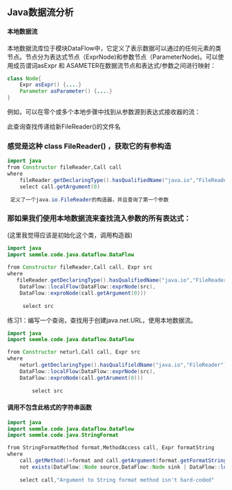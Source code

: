 ## Java数据流分析

#### 本地数据流

本地数据流库位于模块DataFlow中，它定义了表示数据可以通过的任何元素的类节点。节点分为表达式节点（ExprNode)和参数节点（ParameterNode)。可以使用成员谓词asExpr 和 ASAMETER在数据流节点和表达式/参数之间进行映射：

```java
class Node{
    Expr asExpr() {....}
    Parameter asParameter() {....}
}
```

例如，可以在零个或多个本地步骤中找到从参数源到表达式接收器的流：

此查询查找传递给新FileReader()的文件名

### 感觉是这种 class FileReader()  ，获取它的有参构造 

```java
import java 
from Constructor fileReader,Call call
where 
    fileReader.getDeclaringType().hasQualifiedName("java.io","FileReader") and call.getCallee()=fileReader
    select call.getArgument(0)
    
 定义了一个java.io.FileReader的构造器，并且查询了第一个参数
```

### 那如果我们使用本地数据流来查找流入参数的所有表达式：

(这里我觉得应该是初始化这个类，调用构造器)

````java
import java
import semmle.code.java.dataflow.DataFlow	
 
from Constructor fileReader,Call call, Expr src
where
   fileReader.getDeclaringType().hasQualifiedName("java.io","FileReader") and call.getCallee()=fileReader and 
    DataFlow::localFlow(DataFlow::exprNode(src),
    DataFlow::exproNode(call.getArgument(0)))
        
     select src
````



练习1：编写一个查询，查找用于创建java.net.URL，使用本地数据流。

```java
import java
import seemle.code.java.dataflow.DataFlow

from Constructor neturl,Call call, Expr src
where 
    neturl.getDeclaringType().hasQualifieldName("java.io","FileReader") and call.getCallee()=neturl and 
    DataFlow::localFlow(DataFlow::exprNode(src),
    DataFlow::exproNode(call.getArument(0)))
        
        select src
```



#### 调用不包含此格式的字符串函数

```java
import java
import semmle.code.java.dataflow.DataFlow
import semmle.code.java.StringFormat

from StringFormatMethod format,MethodAccess call, Expr formatString
where
    call.getMethod()=format and call.getArgument(format.getFormatStringIndex())=formatString and 
    not exists(DataFlow::Node source,DataFlow::Node sink | DataFlow::localFlow(source,sink) and source.adExpr() instanceof StringLiteral  and sink.asExpr()=formatString)
    
    select call,"Argument to String format method isn't hard-coded"
```

